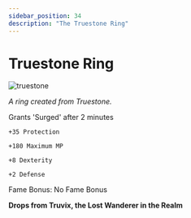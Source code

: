 ```yaml
---
sidebar_position: 34
description: "The Truestone Ring"
---
```


# Truestone Ring

![truestone](https://vwiki.valorserver.com/api/item/picture/truestone%20ring)

<i>A ring created from Truestone.</i>

Grants 'Surged' after 2 minutes

    +35 Protection
    
    +180 Maximum MP
    
    +8 Dexterity
    
    +2 Defense

Fame Bonus: No Fame Bonus

**Drops from Truvix, the Lost Wanderer in the Realm**
